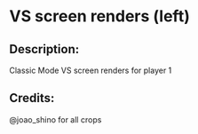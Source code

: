 # VS screen renders (left)

## Description: 

Classic Mode VS screen renders for player 1

## Credits: 

@joao_shino for all crops

